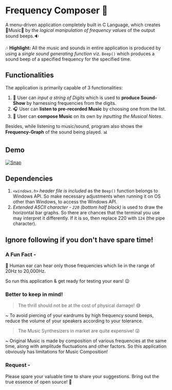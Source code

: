 # Frequency Composer :musical_keyboard:
A menu-driven application completely built in C Language, which creates :musical_score:Music:musical_score: by the *logical manipulation of frequency values* of the output sound beeps.:sound:

:notes: **Highlight:** All the music and sounds in entire application is produced by using a *single sound generating function* viz. ``Beep()`` which produces a sound beep of a specified frequency for the specified time. 


## Functionalities
The application is primarily capable of 3 functionalities:
1. :trumpet: User can *input a string of Digits* which is used to **produce Sound-Show** by harnessing frequencies from the digits.
2. :headphones: User can **listen to pre-recorded Music** by choosing one from the list. 
3. :microphone: User can **compose Music** on its own by *inputting the Musical Notes*.

Besides, while listening to music/sound, program also shows the **Frequency-Graph** of the sound being played. :bar_chart:


## Demo
[![Snap](https://drive.google.com/uc?id=1G7J-YOyYSys_cvkKILBs9BRAVJGiW6_2)](https://drive.google.com/open?id=1OShNYdHPQmz_8aocIhyPHCKYyu-aU7FD)


## Dependencies
1. *``<windows.h>`` header file is included* as the ``Beep()`` function belongs to Windows API. So make necessary adjustments when running it on OS other than Windows, to access the Windows API.
2. *Extended ASCII character - ``220`` (bottom half block)* is used to draw the horizontal bar graphs. So there are chances that the terminal you use may interpret it differently. If it is so, then replace 220 with ``124`` (the pipe character).


## Ignore following if you don't have spare time!
### A Fun Fact -
:eyes: Human ear can hear only those frequencies which lie in the range of 20Hz to 20,000Hz.

So run this application & get ready for testing your ears! :wink:

### Better to keep in mind!
> The thrill should not be at the cost of physical damage! :sweat_smile:
  
~ To avoid piercing of your eardrums by high frequency sound beeps, reduce the volume of your speakers according to your tolerance.
> The Music Synthesizers in market are quite expensive! :stuck_out_tongue_winking_eye:
  
~ Original Music is made by composition of various frequencies at the same time, along with amplitude fluctuations and other factors. So this application obviously has limitations for Music Composition!
  
### Request -
Please spare your valuable time to share your suggestions. Bring out the true essence of open source! :raised_hands:

